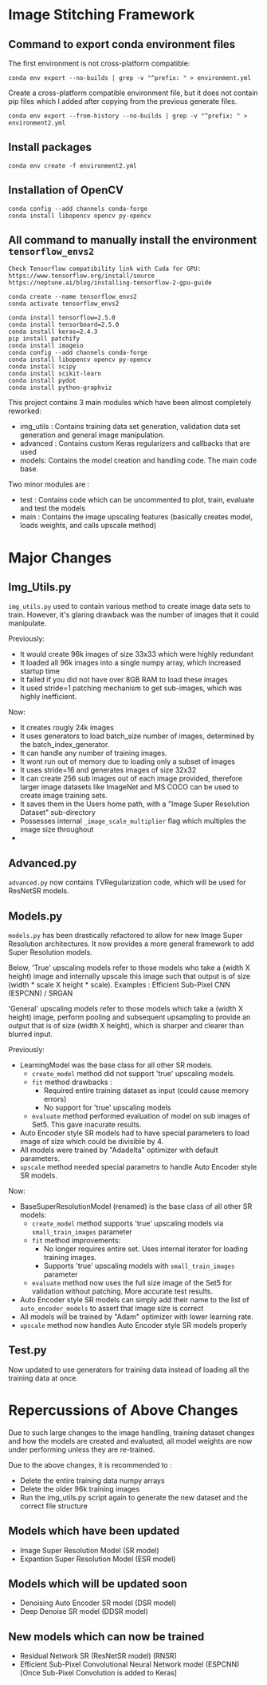 # Image Stitching Framework

## Command to export conda environment files

The first environment is not cross-platform compatible:

`conda env export --no-builds | grep -v "^prefix: " > environment.yml`

Create a cross-platform compatible environment file, but it does not contain pip files which I added after copying 
from the previous generate files. 

`conda env export --from-history --no-builds | grep -v "^prefix: " > environment2.yml`

## Install packages

`conda env create -f environment2.yml`

## Installation of OpenCV

```
conda config --add channels conda-forge
conda install libopencv opencv py-opencv
```

## All command to manually install the environment `tensorflow_envs2`
```
Check Tensorflow compatibility link with Cuda for GPU: https://www.tensorflow.org/install/source
https://neptune.ai/blog/installing-tensorflow-2-gpu-guide

conda create --name tensorflow_envs2
conda activate tensorflow_envs2

conda install tensorflow=2.5.0
conda install tensorboard=2.5.0
conda install keras=2.4.3
pip install patchify
conda install imageio
conda config --add channels conda-forge
conda install libopencv opencv py-opencv
conda install scipy
conda install scikit-learn
conda install pydot
conda install python-graphviz
```

This project contains 3 main modules which have been almost completely reworked:
- img_utils : Contains training data set generation, validation data set generation and general image manipulation.
- advanced : Contains custom Keras regularizers and callbacks that are used 
- models: Contains the model creation and handling code. The main code base.

Two minor modules are :
- test : Contains code which can be uncommented to plot, train, evaluate and test the models
- main : Contains the image upscaling features (basically creates model, loads weights, and calls upscale method)

# Major Changes

## Img_Utils.py
`img_utils.py` used to contain various method to create image data sets to train. However, it's glaring drawback was the number of images that it could manipulate. 

Previously:
- It would create 96k images of size 33x33 which were highly redundant
- It loaded all 96k images into a single numpy array, which increased startup time
- It failed if you did not have over 8GB RAM to load these images
- It used stride=1 patching mechanism to get sub-images, which was highly inefficient.

Now:
- It creates rougly 24k images
- It uses generators to load batch_size number of images, determined by the batch_index_generator. 
- It can handle any number of training images.
- It wont run out of memory due to loading only a subset of images
- It uses stride=16 and generates images of size 32x32
- It can create 256 sub images out of each image provided, therefore larger image datasets like ImageNet and MS COCO can be used to create image training sets.
- It saves them in the Users home path, with a "Image Super Resolution Dataset" sub-directory
- Possesses internal `_image_scale_multiplier` flag which multiples the image size throughout 
- 

## Advanced.py
`advanced.py` now contains TVRegularization code, which will be used for ResNetSR models.

## Models.py
`models.py` has been drastically refactored to allow for new Image Super Resolution architectures. It now provides a more general framework to add Super Resolution models.

Below, 'True' upscaling models refer to those models who take a (width X height) image and internally upscale this image such that output is of size (width * scale X height * scale). Examples : Efficient Sub-Pixel CNN (ESPCNN) / SRGAN

'General' upscaling models refer to those models which take a (width X height) image, perform pooling and subsequent upsampling to provide an output that is of size (width X height), which is sharper and clearer than blurred input.

Previously:
- LearningModel was the base class for all other SR models.
  - `create_model` method did not support 'true' upscaling models.
  - `fit` method drawbacks :<br>
    - Required entire training dataset as input (could cause memory errors)
    - No support for 'true' upscaling models
  - `evaluate` method performed evaluation of model on sub images of Set5. This gave inacurate results.
- Auto Encoder style SR models had to have special parameters to load image of size which could be divisible by 4.
- All models were trained by "Adadelta" optimizer with default parameters.
- `upscale` method needed special parametrs to handle Auto Encoder style SR models.

Now:
- BaseSuperResolutionModel (renamed) is the base class of all other SR models:
  - `create_model` method supports 'true' upscaling models via `small_train_images` parameter
  - `fit` method improvements: <br>
    - No longer requires entire set. Uses internal iterator for loading training images.
    - Supports 'true' upscaling models with `small_train_images` parameter
  - `evaluate` method now uses the full size image of the Set5 for validation without patching. More accurate test results.
- Auto Encoder style SR models can simply add their name to the list of `auto_encoder_models` to assert that image size is correct
- All models will be trained by "Adam" optimizer with lower learning rate.
- `upscale` method now handles Auto Encoder style SR models properly
  
## Test.py
Now updated to use generators for training data instead of loading all the training data at once.

# Repercussions of Above Changes
Due to such large changes to the image handling, training dataset changes and how the models are created and evaluated, all model weights are now under performing unless they are re-trained.

Due to the above changes, it is recommended to :
- Delete the entire training data numpy arrays 
- Delete the older 96k training images
- Run the img_utils.py script again to generate the new dataset and the correct file structure

## Models which have been updated
- Image Super Resolution Model (SR model)
- Expantion Super Resolution Model (ESR model)

## Models which will be updated soon
- Denoising Auto Encoder SR model (DSR model)
- Deep Denoise SR model (DDSR model)

## New models which can now be trained 
- Residual Network SR (ResNetSR model) (RNSR)
- Efficient Sub-Pixel Convolutional Neural Network model (ESPCNN) [Once Sub-Pixel Convolution is added to Keras]


